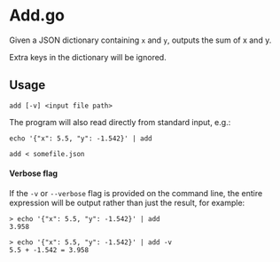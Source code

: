 # Add.go
Given a JSON dictionary containing `x` and `y`, outputs the sum of x and y.

Extra keys in the dictionary will be ignored.

## Usage
```
add [-v] <input file path>
```
The program will also read directly from standard input, e.g.:
```
echo '{"x": 5.5, "y": -1.542}' | add
```
```
add < somefile.json
```

#### Verbose flag
If the `-v` or `--verbose` flag is provided on the command line, the entire expression will be output rather than just the result, for example:

```
> echo '{"x": 5.5, "y": -1.542}' | add
3.958

> echo '{"x": 5.5, "y": -1.542}' | add -v
5.5 + -1.542 = 3.958
```


